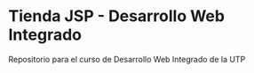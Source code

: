 # Tienda JSP - Desarrollo Web Integrado
Repositorio para el curso de Desarrollo Web Integrado de la UTP
